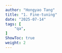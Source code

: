 ```yaml
---
author: "Hongyao Tang"
title: "1. Fine-tuning"
date: "2025-07-14"
tags: [
    "qa",
]
ShowToc: true
weight: 2
---
```




